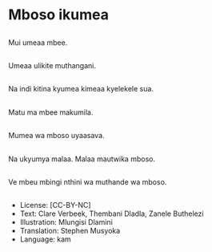 # Mboso ikumea

##
Mui umeaa mbee.

##
Umeaa ulikite
muthangani.

##
Na indi kitina kyumea
kimeaa kyelekele sua.

##
Matu ma mbee
makumila.

##
Mumea wa mboso
uyaasava.

##
Na ukyumya malaa.
Malaa mautwika mboso.

##
Ve mbeu mbingi nthini
wa muthande wa
mboso.

##
* License: [CC-BY-NC]
* Text: Clare Verbeek, Thembani Dladla, Zanele Buthelezi
* Illustration: Mlungisi Dlamini
* Translation: Stephen Musyoka
* Language: kam
